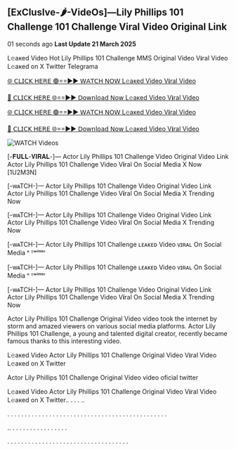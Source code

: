 ## [ExClusIve-🌶-VideOs]—Lily Phillips 101 Challenge 101 Challenge Viral Video Original Link

01 seconds ago **Last Update 21  March 2025**

L𝚎aᴋed Video Hot Lily Phillips 101 Challenge MMS Original Video V𝐢ral Video L𝚎aᴋed on X Twitter Telegrama

[🌐 𝖢𝖫𝖨𝖢𝖪 𝖧𝖤𝖱𝖤 🟢==►► 𝖶𝖠𝖳𝖢𝖧 𝖭𝖮𝖶 L𝚎aᴋed Video V𝐢ral Video](https://ultra-bulletin.blogspot.com/p/ultra-bulletin-27.html)

[🔴 𝖢𝖫𝖨𝖢𝖪 𝖧𝖤𝖱𝖤 🌐==►► 𝖣𝗈𝗐𝗇𝗅𝗈𝖺𝖽 𝖭𝗈𝗐 L𝚎aᴋed Video V𝐢ral Video](https://ultra-bulletin.blogspot.com/p/ultra-bulletin-27.html)

[🌐 𝖢𝖫𝖨𝖢𝖪 𝖧𝖤𝖱𝖤 🟢==►► 𝖶𝖠𝖳𝖢𝖧 𝖭𝖮𝖶 L𝚎aᴋed Video V𝐢ral Video](https://ultra-bulletin.blogspot.com/p/ultra-bulletin-27.html)

[🔴 𝖢𝖫𝖨𝖢𝖪 𝖧𝖤𝖱𝖤 🌐==►► 𝖣𝗈𝗐𝗇𝗅𝗈𝖺𝖽 𝖭𝗈𝗐 L𝚎aᴋed Video V𝐢ral Video](https://ultra-bulletin.blogspot.com/p/ultra-bulletin-27.html)

<a href="https://ultra-bulletin.blogspot.com/p/ultra-bulletin-27.html" rel="nofollow" data-target="animated-image.originalLink"><img src="https://camo.githubusercontent.com/8a4f000d20f83aca3bf7ec5f350d767afa0574a8a352519fd8cfa583a6f93a33/68747470733a2f2f692e696d6775722e636f6d2f644a486b345a712e676966" alt="WATCH Videos" data-canonical-src="https://i.imgur.com/dJHk4Zq.gif" style="max-width: 100%; display: inline-block;" data-target="animated-image.originalImage"></a>

[-𝐅𝐔𝐋𝐋-𝐕𝐈𝐑𝐀𝐋-]— Actor Lily Phillips 101 Challenge Video Original Video Link Actor Lily Phillips 101 Challenge Video V𝐢ral On Social Media X Now [1U2M3N]

[-wᴀTCH-]— Actor Lily Phillips 101 Challenge Video Original Video Link Actor Lily Phillips 101 Challenge Video V𝐢ral On Social Media X Trending Now

[-wᴀTCH-]— Actor Lily Phillips 101 Challenge Video Original Video Link Actor Lily Phillips 101 Challenge Video V𝐢ral On Social Media X Trending Now

[-wᴀTCH-]— Actor Lily Phillips 101 Challenge ʟᴇᴀᴋᴇᴅ Video ᴠɪʀᴀʟ On Social Media ˣ ᵀʷⁱᵗᵗᵉʳ

[-wᴀTCH-]— Actor Lily Phillips 101 Challenge ʟᴇᴀᴋᴇᴅ Video ᴠɪʀᴀʟ On Social Media ˣ ᵀʷⁱᵗᵗᵉʳ

[-wᴀTCH-]— Actor Lily Phillips 101 Challenge Video Original Video Link Actor Lily Phillips 101 Challenge Video V𝐢ral On Social Media X Trending Now

Actor Lily Phillips 101 Challenge Original Video video took the internet by storm and amazed viewers on various social media platforms. Actor Lily Phillips 101 Challenge, a young and talented digital creator, recently became famous thanks to this interesting video.

L𝚎aᴋed Video Actor Lily Phillips 101 Challenge Original Video V𝐢ral Video L𝚎aᴋed on X Twitter

Actor Lily Phillips 101 Challenge Original Video video oficial twitter

L𝚎aᴋed Video Actor Lily Phillips 101 Challenge Original Video V𝐢ral Video L𝚎aᴋed on X Twitter.. . . . ..

. . . . . . . . . . . . . . . . . . . . . . . . . . . . . . . . . . . . . . . . . . . . . .

.. . . . . . . . . . . . . . . . .

. . . . . . . . . . . . . . . . . . . . . . . . . . . . . . . . . . .
